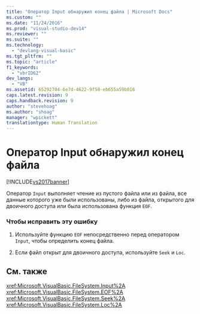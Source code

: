 ```yaml
---
title: "Оператор Input обнаружил конец файла | Microsoft Docs"
ms.custom: ""
ms.date: "11/24/2016"
ms.prod: "visual-studio-dev14"
ms.reviewer: ""
ms.suite: ""
ms.technology: 
  - "devlang-visual-basic"
ms.tgt_pltfrm: ""
ms.topic: "article"
f1_keywords: 
  - "vbrID62"
dev_langs: 
  - "VB"
ms.assetid: 65292704-6e7d-4622-9f50-eb655a59b016
caps.latest.revision: 9
caps.handback.revision: 9
author: "stevehoag"
ms.author: "shoag"
manager: "wpickett"
translationtype: Human Translation
---
```

# Оператор Input обнаружил конец файла
[!INCLUDE[vs2017banner](../../../csharp/includes/vs2017banner.md)]

Оператор `Input` выполняет чтение из пустого файла или из файла, все данные которого уже были использованы, либо из файла, открытого для двоичного доступа или была использована функция `EOF`.  
  
### Чтобы исправить эту ошибку  
  
1.  Используйте функцию `EOF` непосредственно перед оператором `Input`, чтобы определить конец файла.  
  
2.  Если файл открыт для двоичного доступа, используйте `Seek` и `Loc`.  
  
## См. также  
 <xref:Microsoft.VisualBasic.FileSystem.Input%2A>   
 <xref:Microsoft.VisualBasic.FileSystem.EOF%2A>   
 <xref:Microsoft.VisualBasic.FileSystem.Seek%2A>   
 <xref:Microsoft.VisualBasic.FileSystem.Loc%2A>